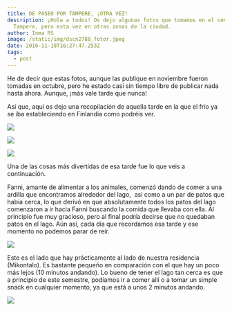 ```yaml
---
title: DE PASEO POR TAMPERE, ¡OTRA VEZ!
description: ¡Hola a todos! Os dejo algunas fotos que tomamos en el centro de
  Tampere, pero esta vez en otras zonas de la ciudad.
author: Inma RS
image: /static/img/dscn2788_fotor.jpeg
date: 2016-11-18T16:27:47.253Z
tags:
  - post
---
```

He de decir que estas fotos, aunque las publique en noviembre fueron tomadas en octubre, pero he estado casi sin tiempo libre de publicar nada hasta ahora. Aunque, ¡más vale tarde que nunca!

Así que, aquí os dejo una recopilación de aquella tarde en la que el frío ya se iba estableciendo en Finlandia como podréis ver.

![](/static/img/dscn2788_fotor.jpeg)

![](/static/img/dscn2796_fotorjejeok.jpeg)

![](/static/img/dscn2790.jpeg)

Una de las cosas más divertidas de esa tarde fue lo que veis a continuación.

Fanni, amante de alimentar a los animales, comenzó dando de comer a una ardilla que encontramos alrededor del lago,  así como a un par de patos que había cerca, lo que derivó en que absolutamente todos los patos del lago comenzaron a ir hacia Fanni buscando la comida que llevaba con ella. Al principio fue muy gracioso, pero al final podría decirse que no quedaban patos en el lago. Aún así, cada día que recordamos esa tarde y ese momento no podemos parar de reír.

![](/static/img/dscn2815.jpeg)

Este es el lado que hay prácticamente al lado de nuestra residencia (Mikontalo). Es bastante pequeño en comparación con el que hay un poco más lejos (10 minutos andando). Lo bueno de tener el lago tan cerca es que a principio de este semestre, podíamos ir a comer allí o a tomar un simple snack en cualquier momento, ya que está a unos 2 minutos andando.

![](/static/img/dscn2840.jpeg)